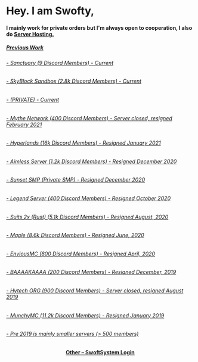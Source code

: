 
  <h1>Hey. I am Swofty,</h1>
<h4>I mainly work for private orders but I'm always open to cooperation, I also do <a href="https://status.swofty.net">Server Hosting.
<h5>Previous Work
<h6> - Sanctuary (9 Discord Members) - Current
<h6> - SkyBlock Sandbox (2.8k Discord Members) - Current
<h6> - (PRIVATE) - Current
<h6> - Mythe Network (400 Discord Members) - Server closed, resigned February 2021
<h6> - Hyperlands (16k Discord Members) - Resigned January 2021
<h6> - Aimless Server (1.2k Discord Members) - Resigned December 2020
<h6> - Sunset SMP (Private SMP) - Resigned December 2020
<h6> - Legend Server (400 Discord Members) - Resigned October 2020
<h6> - Suits 2x (Rust) (5.1k Discord Members) - Resigned August, 2020
<h6> - Maple (8.6k Discord Members) - Resigned June, 2020
<h6> - EnviousMC (800 Discord Members) - Resigned April, 2020
<h6> - BAAAAKAAAA (200 Discord Members) - Resigned December, 2019
<h6> - Hytech ORG (900 Discord Members) - Server closed, resigned August 2019
<h6> - MunchyMC (11.2k Discord Members) - Resigned January 2019
<h6> - Pre 2019 is mainly smaller servers (> 500 members)
<h4 align="center">Other – <a href='http://login.swofty.net' target="_blank">SwoftSystem Login</a><h4>
    
